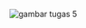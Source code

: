 ![gambar tugas 5](https://github.com/chirax201/tugas5/assets/145244774/c527e02e-34d1-4516-9ca2-3c9c6666ae10)
